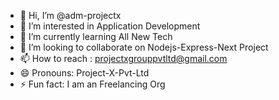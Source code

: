 - 👋 Hi, I’m @adm-projectx
- 👀 I’m interested in Application Development 
- 🌱 I’m currently learning All New Tech
- 💞️ I’m looking to collaborate on Nodejs-Express-Next Project
- 📫 How to reach : projectxgrouppvtltd@gmail.com
- 😄 Pronouns: Project-X-Pvt-Ltd
- ⚡ Fun fact: I am an Freelancing Org

<!---
adm-projectx/adm-projectx is a ✨ special ✨ repository because its `README.md` (this file) appears on your GitHub profile.
You can click the Preview link to take a look at your changes.
--->

